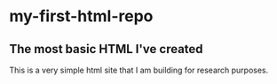 # my-first-html-repo

## The most basic HTML I've created

This is a very simple html site that I am building for research purposes.